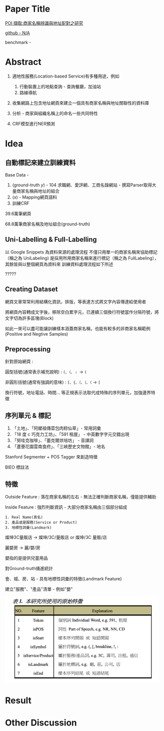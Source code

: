 # Paper Title

[POI 擷取:商家名稱辨識與地址配對之研究](http://www.aclclp.org.tw/clclp/v19n4/v19n4a1.pdf)

[github - N/A](link2)

benchmark - 

# Abstract

1. 適地性服務(Location-based Service)有多種用途，例如
   1. 行動裝置上的地點查詢 - 查詢餐廳，加油站
   2. 路線導航

2. 收集網路上包含地址網頁來建立一個具有商家名稱與地址關聯性的資料庫
3. 分析 - 商家與組織名稱上的命名一些共同特性
4. CRF模型進行NER預測

# Idea

## 自動標記來建立訓練資料

Base Data - 

1. (ground-truth $y$) - 104 求職網、愛評網、工商名錄網站 - 撰寫Parser取得大量商家名稱與地址的組合
2. ($x$) - Mapping網頁語料
3. 訓練CRF

39.6萬筆網頁

68.8萬筆商家名稱及地址組合(ground-truth)

## Uni-Labelling & Full-Labelling

以 Google Snippets 為資料來源的處理流程
不僅只用單一的商家名稱來協助標記（稱之為 UniLabeling)
是採用所用商家名稱來進行標記（稱之為 FullLabeling），其餘皆與以整個網頁為資料來
訓練資料處理流程如下所述

?????

## Creating Dataset

網頁文章常常利用結構化資訊，排版，等表達方式將文字內容傳達給使用者

將網頁內容轉成文字後，移除空白累字元，已連續三個換行符號當作分隔符號，將文字切為許多區塊(Block)

如此一來可以盡可能讓訓練樣本涵蓋商家名稱，也能有較多的非商家名稱範例(Positive and Negtive Samples)


## Preprocessing

針對原始網頁 : 

圓型括號(通常表示補充說明) : `(、（、﹙` -> `(`

非圓形括號(通常有強調的意味) : `[、{、〔、｛、〈` -> `[` 

換行符號，地址電話、時間... 等正規表示法取代成特殊的序列單元，加強邊界特徵

## 序列單元 & 標記

1. 「土地」、「阿嬤祖傳菜包肉粽仙草」- 常用詞彙
2. 「18 度 c 巧克力工坊」、「591 租屋」 - 中英數字字元交錯出現
3. 「努哇克咖啡」、「蕾克爾烘培坊」 - 音譯詞
4. 「蘆薈花園雲南食府」、「三峽歷史文物館」- 地名

Stanford Segmenter + POS Tagger 來創造特徵

BIEO 標註法

## 特徵

Outside Feature : 落在商家名稱的左右 - 無法正確判斷商家名稱，僅能提供輔助

Inside Feature : 強烈判斷資訊 - 大部分商家名稱由三個部分組成
    
    1. Real Name(真名)
    2. 產品或是服務(Service or Product)
    3. 地標性詞彙(Landmark)

燦坤3C量販店 -> 燦坤/3C/量販店 or 燦坤/3C 量販/店

麗嬰房 -> 麗/嬰/房 

嬰指的是提供兒童用品

對Ground-truth捅進統計

會、城、房、站 - 具有地標性詞彙的特徵(Landmark Feature)

建立"服務"、"產品"清單 - 例如"嬰"

<img src='../asset/poi_1.png'></img>

# Result

# Other Discussion
